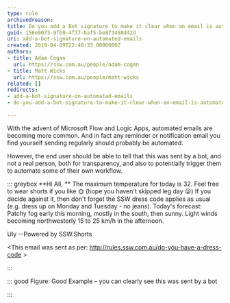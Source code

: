 ```yaml
---
type: rule
archivedreason: 
title: Do you add a Bot signature to make it clear when an email is automated?
guid: 156e9073-9fb9-4f37-baf5-be873468d42d
uri: add-a-bot-signature-on-automated-emails
created: 2019-04-09T22:40:33.0000000Z
authors:
- title: Adam Cogan
  url: https://ssw.com.au/people/adam-cogan
- title: Matt Wicks
  url: https://ssw.com.au/people/matt-wicks
related: []
redirects:
- add-a-bot-signature-on-automated-emails
- do-you-add-a-bot-signature-to-make-it-clear-when-an-email-is-automated

---
```


With the advent of Microsoft Flow and Logic Apps, automated emails are becoming more common. And in fact any reminder or notification email you find yourself sending regularly should probably be automated.

However, the end user should be able to tell that this was sent by a bot, and not a real person, both for transparency, and also to potentially trigger them to automate some of their own workflow.

<!--endintro-->


::: greybox
 **Hi All,
** 
The maximum temperature for today is 32.
Feel free to wear shorts if you like 🌞 (hope you haven't skipped leg day 😜)
If you decide against it, then don't forget the SSW dress code applies as usual (e.g. dress up on Monday and Tuesday - no jeans).
Today's forecast:
Patchy fog early this morning, mostly in the south, then sunny. Light winds becoming northwesterly 15 to 25 km/h in the afternoon.

Uly
--Powered by SSW.Shorts

&lt;This email was sent as per: http://rules.ssw.com.au/do-you-have-a-dress-code &gt;

:::


::: good
Figure: Good Example – you can clearly see this was sent by a bot

:::
